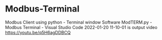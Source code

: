 # Modbus-Terminal
Modbus Client using python - Terminal window Software 
ModTERM.py - Modbus Terminal - Visual Studio Code 2022-01-20 11-10-01 is output video 
https://youtu.be/q5H6agDDBCQ
